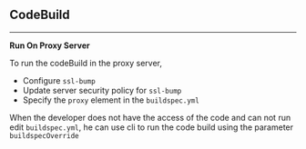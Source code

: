 ## CodeBuild

---

**Run On Proxy Server**

To run the codeBuild in the proxy server,

- Configure `ssl-bump`
- Update server security policy for `ssl-bump`
- Specify the `proxy` element in the `buildspec.yml`

When the developer does not have the access of the code and can not run edit `buildspec.yml`, he can use cli to run the code build using the parameter `buildspecOverride`
